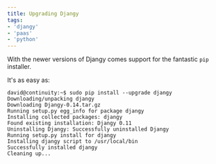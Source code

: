 ```yaml
---
title: Upgrading Djangy
tags:
- 'djangy'
- 'paas'
- 'python'
---
```


With the newer versions of Djangy comes support for the fantastic `pip` installer.

It's as easy as:

~~~console
david@continuity:~$ sudo pip install --upgrade djangy
Downloading/unpacking djangy
Downloading Djangy-0.14.tar.gz
Running setup.py egg_info for package djangy
Installing collected packages: djangy
Found existing installation: Djangy 0.11
Uninstalling Djangy: Successfully uninstalled Djangy
Running setup.py install for djangy
Installing djangy script to /usr/local/bin
Successfully installed djangy
Cleaning up... 
~~~